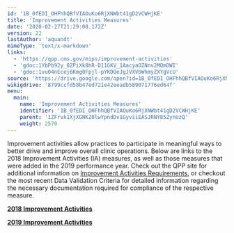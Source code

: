 ```yaml
---
id: '1B_0fEDI_OHFhhQBfVIAOuKo6RjXNWbt41gD2VCWHjKE'
title: 'Improvement Activities Measures'
date: '2020-02-27T21:29:08.172Z'
version: 22
lastAuthor: 'aquandt'
mimeType: 'text/x-markdown'
links:
  - 'https://qpp.cms.gov/mips/improvement-activities'
  - 'gdoc:1YbPb92y_0ZPiXk8hR-D11GKV_1AacyaOZNnv2MQmDWI'
  - 'gdoc:1vu04nEcej6Kmg0Fpjl-pYKDOeJgJVXVbWhmyZXYgVcU'
source: 'https://drive.google.com/open?id=1B_0fEDI_OHFhhQBfVIAOuKo6RjXNWbt41gD2VCWHjKE'
wikigdrive: '8799ccfd58b47ed721e42eeadb589071776ed64f'
menu:
  main:
    name: 'Improvement Activities Measures'
    identifier: '1B_0fEDI_OHFhhQBfVIAOuKo6RjXNWbt41gD2VCWHjKE'
    parent: '1ZFrvk1XjXGNKZ0lwYpndDv1GyviiEASJRNY85ZynUzQ'
    weight: 2570
---
```





Improvement activities allow practices to participate in meaningful ways to better drive and improve overall clinic operations. Below are links to the 2018 Improvement Activities (IA) measures, as well as those measures that were added in the 2019 performance year. Check out the QPP site for additional information on [Improvement Activities Requirements](https://qpp.cms.gov/mips/improvement-activities), or checkout the most recent Data Validation Criteria for detailed information regarding the necessary documentation required for compliance of the respective measure.




[**2018 Improvement Activities**](gdoc:1YbPb92y_0ZPiXk8hR-D11GKV_1AacyaOZNnv2MQmDWI)




[**2019 Improvement Activities**](gdoc:1vu04nEcej6Kmg0Fpjl-pYKDOeJgJVXVbWhmyZXYgVcU)

